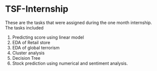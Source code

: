 # TSF-Internship
These are the tasks that were assigned during the one month internship.
The tasks included
1) Predicting score using linear model
2) EDA of Retail store
3) EDA of global terrorism
4) Cluster analysis
5) Decision Tree
6) Stock prediction using numerical and sentiment analysis.
